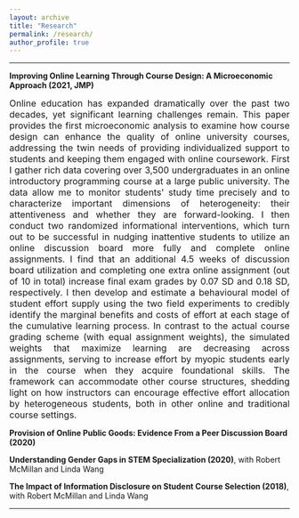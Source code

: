 ```yaml
---
layout: archive
title: "Research"
permalink: /research/
author_profile: true
---
```


 
---
**Improving Online Learning Through Course Design: A Microeconomic Approach (2021, JMP)**  
<div style="text-align: justify"> <font size="-0.5"> Online education has expanded dramatically over the past two decades, yet significant learning challenges remain. This paper provides the first microeconomic analysis to examine how course design can enhance the quality of online university courses, addressing the twin needs of providing individualized support to students and keeping them engaged with online coursework. First I gather rich data covering over 3,500 undergraduates in an online introductory programming course at a large public university.  The data allow me to monitor students' study time precisely and to characterize important dimensions of heterogeneity: their attentiveness and whether they are forward-looking. I then conduct two randomized informational interventions, which turn out to be successful in nudging inattentive students to utilize an online discussion board more fully and complete online assignments. I find that an additional 4.5 weeks of discussion board utilization and completing one extra online assignment (out of 10 in total) increase final exam grades by 0.07 SD and 0.18 SD, respectively. I then develop and estimate a behavioural model of student effort supply using the two field experiments to credibly identify the marginal benefits and costs of effort at each stage of the cumulative learning process. In contrast to the actual course grading scheme (with equal assignment weights), the simulated weights that maximize learning are decreasing across assignments, serving to increase effort by myopic students early in the course when they acquire foundational skills. The framework can accommodate other course structures, shedding light on how instructors can encourage effective effort allocation by heterogeneous students, both in other online and traditional course settings. </font> </div>

**Provision of Online Public Goods: Evidence From a Peer Discussion Board (2020)**

**Understanding Gender Gaps in STEM Specialization (2020)**, with Robert McMillan and Linda Wang

**The Impact of Information Disclosure on Student Course Selection (2018)**, with Robert McMillan and Linda Wang

---




